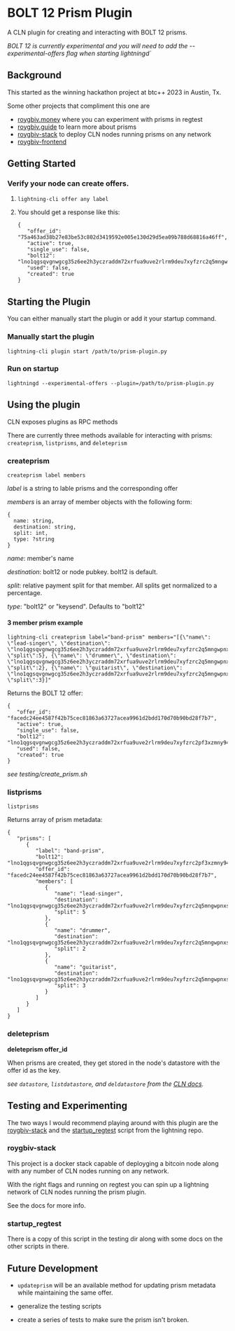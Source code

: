 # BOLT 12 Prism Plugin

A CLN plugin for creating and interacting with BOLT 12 prisms.

_BOLT 12 is currently experimental and you will need to add the *--experimental-offers* flag when starting lightningd`_

## Background

This started as the winning hackathon project at btc++ 2023 in Austin, Tx. 

Some other projects that compliment this one are
- [roygbiv.money](https://roygbiv.money) where you can experiment with prisms in regtest
- [roygbiv.guide](https://roygbiv.guide) to learn more about prisms
- [roygbiv-stack](https://github.com/farscapian/roygbiv-stack) to deploy CLN nodes running prisms on any network
- [roygbiv-frontend](https://github.com/johngribbin/ROYGBIV-frontend)

## Getting Started

### Verify your node can create offers.

1. `lightning-cli offer any label`
2. You should get a response like this:

   ```
   {
      "offer_id": "75a463ad38b27e83be53c802d3419592e005e130d29d5ea09b788d68816a46ff",
      "active": true,
      "single_use": false,
      "bolt12": "lno1qgsqvgnwgcg35z6ee2h3yczraddm72xrfua9uve2rlrm9deu7xyfzrc2q5mngwpnxstzzql8sxrnaaq8secwrcsw5wmdxtfqgj9kamaslpvgxk08g0tdmqzmav",
      "used": false,
      "created": true
   }
   ```

## Starting the Plugin

You can either manually start the plugin or add it your startup command.

### Manually start the plugin

`lightning-cli plugin start /path/to/prism-plugin.py`

### Run on startup

`lightningd --experimental-offers --plugin=/path/to/prism-plugin.py`

## Using the plugin

CLN exposes plugins as RPC methods

There are currently three methods available for interacting with prisms: `createprism`, `listprisms`, and `deleteprism`

### createprism

`createprism label members`

_label_ is a string to lable prisms and the corresponding offer

_members_ is an array of member objects with the following form:

```
{
  name: string,
  destination: string,
  split: int,
  type: ?string
}
```

_name_: member's name

_destination_: bolt12 or node pubkey. bolt12 is default.

_split_: relative payment split for that member. All splits get normalized to a percentage.

_type_: "bolt12" or "keysend". Defaults to "bolt12"

#### 3 member prism example

```
lightning-cli createprism label="band-prism" members="[{\"name\": \"lead-singer\", \"destination\": \"lno1qgsqvgnwgcg35z6ee2h3yczraddm72xrfua9uve2rlrm9deu7xyfzrc2q5mngwpnxstzzql8sxrnaaq8secwrcsw5wmdxtfqgj9kamaslpvgxk08g0tdmqzmav\", \"split\":5}, {\"name\": \"drummer\", \"destination\": \"lno1qgsqvgnwgcg35z6ee2h3yczraddm72xrfua9uve2rlrm9deu7xyfzrc2q5mngwpnxstzzql8sxrnaaq8secwrcsw5wmdxtfqgj9kamaslpvgxk08g0tdmqzmav\", \"split\":2}, {\"name\": \"guitarist\", \"destination\": \"lno1qgsqvgnwgcg35z6ee2h3yczraddm72xrfua9uve2rlrm9deu7xyfzrc2q5mngwpnxstzzql8sxrnaaq8secwrcsw5wmdxtfqgj9kamaslpvgxk08g0tdmqzmav\", \"split\":3}]"

```

Returns the BOLT 12 offer:

```
{
   "offer_id": "facedc24ee4587f42b75cec81863a63727acea9961d2bdd170d70b90bd28f7b7",
   "active": true,
   "single_use": false,
   "bolt12": "lno1qgsqvgnwgcg35z6ee2h3yczraddm72xrfua9uve2rlrm9deu7xyfzrc2pf3xzmny94c8y6tnd5tzzql8sxrnaaq8secwrcsw5wmdxtfqgj9kamaslpvgxk08g0tdmqzmav",
   "used": false,
   "created": true
}
```

_see testing/create_prism.sh_

### listprisms

`listprisms`

Returns array of prism metadata:

```
{
   "prisms": [
      {
         "label": "band-prism",
         "bolt12": "lno1qgsqvgnwgcg35z6ee2h3yczraddm72xrfua9uve2rlrm9deu7xyfzrc2pf3xzmny94c8y6tnd5tzzql8sxrnaaq8secwrcsw5wmdxtfqgj9kamaslpvgxk08g0tdmqzmav",
         "offer_id": "facedc24ee4587f42b75cec81863a63727acea9961d2bdd170d70b90bd28f7b7",
         "members": [
            {
               "name": "lead-singer",
               "destination": "lno1qgsqvgnwgcg35z6ee2h3yczraddm72xrfua9uve2rlrm9deu7xyfzrc2q5mngwpnxstzzql8sxrnaaq8secwrcsw5wmdxtfqgj9kamaslpvgxk08g0tdmqzmav",
               "split": 5
            },
            {
               "name": "drummer",
               "destination": "lno1qgsqvgnwgcg35z6ee2h3yczraddm72xrfua9uve2rlrm9deu7xyfzrc2q5mngwpnxstzzql8sxrnaaq8secwrcsw5wmdxtfqgj9kamaslpvgxk08g0tdmqzmav",
               "split": 2
            },
            {
               "name": "guitarist",
               "destination": "lno1qgsqvgnwgcg35z6ee2h3yczraddm72xrfua9uve2rlrm9deu7xyfzrc2q5mngwpnxstzzql8sxrnaaq8secwrcsw5wmdxtfqgj9kamaslpvgxk08g0tdmqzmav",
               "split": 3
            }
         ]
      }
   ]
}
```

### deleteprism

**deleteprism offer_id**

When prisms are created, they get stored in the node's datastore with the offer id as the key.

_see `datastore`, `listdatastore`, and `deldatastore` from the [CLN docs](https://lightning.readthedocs.io/)._

## Testing and Experimenting

The two ways I would recommend playing around with this plugin are the [roygbiv-stack](https://github.com/) and the [startup_regtest](https://github.com/ElementsProject/lightning/blob/master/contrib/startup_regtest.sh) script from the lightning repo.

### roygbiv-stack

This project is a docker stack capable of deployging a bitcoin node along with any number of CLN nodes running on any network.

With the right flags and running on regtest you can spin up a lightning network of CLN nodes running the prism plugin.

See the docs for more info.

### startup_regtest

There is a copy of this script in the testing dir along with some docs on the other scripts in there.

## Future Development

- `updateprism` will be an available method for updating prism metadata while maintaining the same offer.

- generalize the testing scripts

- create a series of tests to make sure the prism isn't broken.
